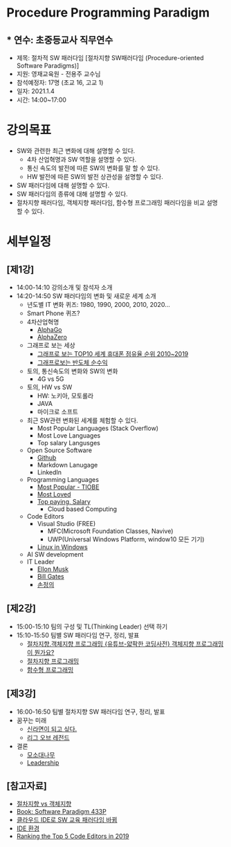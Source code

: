 # Procedure Programming Paradigm
## * 연수: 초중등교사 직무연수
* 제목: 절차적 SW 패러다임 [절차지향 SW패러다임 (Procedure-oriented Software Paradigms)]
* 지원: 영재교육원 - 전용주 교수님
* 참석예정자: 17명 (초교 16, 고교 1)
* 일자:  2021.1.4
* 시간: 14:00~17:00

# 강의목표
* SW와 관련한 최근 변화에 대해 설명할 수 있다.
  * 4차 산업혁명과 SW 역할을 설명할 수 있다.
  * 통신 속도의 발전에 따른 SW의 변화를 말 할 수 있다.
  * HW 발전에 따른 SW의 발전 상관성을 설명할 수 있다.
* SW 패러다임에 대해 설명할 수 있다.
* SW 패러다임의 종류에 대해 설명할 수 있다.
* 절차지향 패러다임, 객체지향 패러다임, 함수형 프로그래밍 패러다임을 비교 설명 할 수 있다.

# 세부일정
## [제1강]
* 14:00-14:10 강의소개 및 참석자 소개
* 14:20-14:50 SW 패러다임의 변화 및 새로운 세계 소개
  * 년도별 IT 변화 퀴즈: 1980, 1990, 2000, 2010, 2020...
  * Smart Phone 퀴즈?
  * 4차산업혁명
    * [AlphaGo](https://www.google.com/search?q=%EC%95%8C%ED%8C%8C%EA%B3%A0%2C+%EC%9D%B4%EC%84%B8%EB%8F%8C+%EA%B5%AC%EA%B8%80%EC%A3%BC%EA%B0%80&oq=%EC%95%8C%ED%8C%8C%EA%B3%A0%2C+%EC%9D%B4%EC%84%B8%EB%8F%8C+%EA%B5%AC%EA%B8%80%EC%A3%BC%EA%B0%80&aqs=chrome..69i57.7793j0j8&sourceid=chrome&ie=UTF-8)
    * [AlphaZero](https://www.youtube.com/watch?v=ic3RfxD9zQE)
  * 그래프로 보는 세상
    * [그래프로 보는 TOP10 세계 휴대폰 점유율 순위 2010~2019](https://youtu.be/J0Maz5MHCaY)
    * [그래프로보는 반도체 순수익](https://youtu.be/54o87csdpSA)
  * 토의, 통신속도의 변화와 SW의 변화
    * 4G vs 5G
  * 토의, HW vs SW
    * HW: 노키아, 모토롤라
    * JAVA
    * 마이크로 소프트
  * 최근 SW관련 변화된 세계를 체험할 수 있다.
    * Most Popular Languages (Stack Overflow)
    * Most Love Languages
    * Top salary Langusges
  * Open Source Software
    - [Github](https://youtu.be/FXDjmsiv8fI)
    - Markdown Lanugage
    - LinkedIn 
  * Programming Languages 
    - [Most Popular - TIOBE](https://www.tiobe.com/tiobe-index/)
    - [Most Loved](https://insights.stackoverflow.com/survey/2019#most-loved-dreaded-and-wanted)
    - [Top paying, Salary](https://insights.stackoverflow.com/survey/2019#top-paying-technologies) 
      * Cloud based Computing
  * Code Editors
    - Visual Studio (FREE)
      * MFC(Microsoft Foundation Classes, Navive)
      * UWP(Universal Windows Platform, window10 모든 기기)
    - [Linux in Windows](https://docs.microsoft.com/ko-kr/windows/wsl/install-win10)
  * AI SW development
  * IT Leader
    - [Ellon Musk](https://cafe.naver.com/jcshim/1736)
    - [Bill Gates](https://cafe.naver.com/jcshim/1721)
    - [손정의](https://cafe.naver.com/jcshim/1577)

## [제2강]
* 15:00-15:10 팀의 구성 및 TL(Thinking Leader) 선택 하기
* 15:10-15:50 팀별 SW 패러다임 연구, 정리, 발표
  * [절차지향.객체지향 프로그래밍 {유튜브-얇팍한 코딩사전} 객체지향 프로그래밍이 뭔가요?](https://youtu.be/vrhIxBWSJ04)
  * [절차지향 프로그래밍](https://cafe.naver.com/jcshim/1872)
  * [함수형 프로그래밍](https://cafe.naver.com/jcshim/1871)

## [제3강]
* 16:00-16:50 팀별 절차지향 SW 패러다임 연구, 정리, 발표 
* 꿈꾸는 미래
  * [신라면이 되고 싶다.](https://youtu.be/9oYa6iGy8Qg)
  * [리그 오브 레전드](https://youtu.be/WloiWJVDf8Q)
* 결론
  * [모소대나무](https://cafe.naver.com/jcshim/1763)
  * [Leadership](https://youtu.be/yb796sRnkm0)
  

## [참고자료]
* [절차지향 vs 객체지향](https://brownbears.tistory.com/407)
* [Book: Software Paradigm 433P](http://read.pudn.com/downloads95/ebook/389146/(Wiley)%20Software%20Paradigms.pdf)
* [클라우드 IDE로 SW 교육 패러다임 바뀜](http://www.bloter.net/archives/247118)
* [IDE 환경](https://ko.wikipedia.org/wiki/%ED%86%B5%ED%95%A9_%EA%B0%9C%EB%B0%9C_%ED%99%98%EA%B2%BD)
* [Ranking the Top 5 Code Editors in 2019](https://www.software.com/src/ranking-the-top-5-code-editors-2019)
